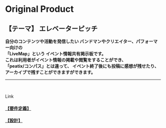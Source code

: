 # Original Product
## 【テーマ】 エレベーターピッチ
**自分のコンテンツや活動を発信したい
バンドマンやクリエイター、パフォーマー向けの<br>
「LiveMap」という
イベント情報共有掲示板です。<br>
これは利用者がイベント情報の掲載や閲覧をすることができ、<br>
「peatix/コンパス」とは違って、
イベント終了後にも投稿に感想が残せたり、アーカイブで残すことができますができます。**

---

<br>

Link
#### [【要件定義】](documents/requirements.md) 
#### [【設計】](documents/planning.md) 

